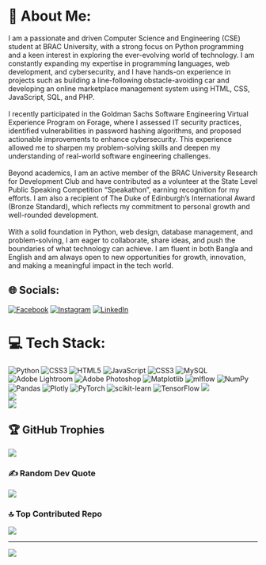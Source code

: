 # 💫 About Me:
I am a passionate and driven Computer Science and Engineering (CSE) student at BRAC University, with a strong focus on Python programming and a keen interest in exploring the ever-evolving world of technology. I am constantly expanding my expertise in programming languages, web development, and cybersecurity, and I have hands-on experience in projects such as building a line-following obstacle-avoiding car and developing an online marketplace management system using HTML, CSS, JavaScript, SQL, and PHP.<br><br>I recently participated in the Goldman Sachs Software Engineering Virtual Experience Program on Forage, where I assessed IT security practices, identified vulnerabilities in password hashing algorithms, and proposed actionable improvements to enhance cybersecurity. This experience allowed me to sharpen my problem-solving skills and deepen my understanding of real-world software engineering challenges.<br><br>Beyond academics, I am an active member of the BRAC University Research for Development Club and have contributed as a volunteer at the State Level Public Speaking Competition “Speakathon”, earning recognition for my efforts. I am also a recipient of The Duke of Edinburgh’s International Award (Bronze Standard), which reflects my commitment to personal growth and well-rounded development.<br><br>With a solid foundation in Python, web design, database management, and problem-solving, I am eager to collaborate, share ideas, and push the boundaries of what technology can achieve. I am fluent in both Bangla and English and am always open to new opportunities for growth, innovation, and making a meaningful impact in the tech world.


## 🌐 Socials:
[![Facebook](https://img.shields.io/badge/Facebook-%231877F2.svg?logo=Facebook&logoColor=white)](https://www.facebook.com/pranto.roy.96592) [![Instagram](https://img.shields.io/badge/Instagram-%23E4405F.svg?logo=Instagram&logoColor=white)](https://www.instagram.com/ro_y101/) [![LinkedIn](https://img.shields.io/badge/LinkedIn-%230077B5.svg?logo=linkedin&logoColor=white)](https://www.linkedin.com/in/pranto-roy-2a406b349/) 

# 💻 Tech Stack:
![Python](https://img.shields.io/badge/python-3670A0?style=for-the-badge&logo=python&logoColor=ffdd54) ![CSS3](https://img.shields.io/badge/css3-%231572B6.svg?style=for-the-badge&logo=css3&logoColor=white) ![HTML5](https://img.shields.io/badge/html5-%23E34F26.svg?style=for-the-badge&logo=html5&logoColor=white) ![JavaScript](https://img.shields.io/badge/javascript-%23323330.svg?style=for-the-badge&logo=javascript&logoColor=%23F7DF1E) ![CSS3](https://img.shields.io/badge/css3-%231572B6.svg?style=for-the-badge&logo=css3&logoColor=white) ![MySQL](https://img.shields.io/badge/mysql-4479A1.svg?style=for-the-badge&logo=mysql&logoColor=white) ![Adobe Lightroom](https://img.shields.io/badge/Adobe%20Lightroom-31A8FF.svg?style=for-the-badge&logo=Adobe%20Lightroom&logoColor=white) ![Adobe Photoshop](https://img.shields.io/badge/adobe%20photoshop-%2331A8FF.svg?style=for-the-badge&logo=adobe%20photoshop&logoColor=white)  ![Matplotlib](https://img.shields.io/badge/Matplotlib-%23ffffff.svg?style=for-the-badge&logo=Matplotlib&logoColor=black) ![mlflow](https://img.shields.io/badge/mlflow-%23d9ead3.svg?style=for-the-badge&logo=numpy&logoColor=blue) ![NumPy](https://img.shields.io/badge/numpy-%23013243.svg?style=for-the-badge&logo=numpy&logoColor=white) ![Pandas](https://img.shields.io/badge/pandas-%23150458.svg?style=for-the-badge&logo=pandas&logoColor=white) ![Plotly](https://img.shields.io/badge/Plotly-%233F4F75.svg?style=for-the-badge&logo=plotly&logoColor=white) ![PyTorch](https://img.shields.io/badge/PyTorch-%23EE4C2C.svg?style=for-the-badge&logo=PyTorch&logoColor=white) ![scikit-learn](https://img.shields.io/badge/scikit--learn-%23F7931E.svg?style=for-the-badge&logo=scikit-learn&logoColor=white) ![TensorFlow](https://img.shields.io/badge/TensorFlow-%23FF6F00.svg?style=for-the-badge&logo=TensorFlow&logoColor=white) 
![](https://github-readme-stats.vercel.app/api?username=Pranto-Roy-10&theme=dark&hide_border=false&include_all_commits=false&count_private=false)<br/>
![](https://github-readme-streak-stats.herokuapp.com/?user=Pranto-Roy-10&theme=dark&hide_border=false)<br/>
![](https://github-readme-stats.vercel.app/api/top-langs/?username=Pranto-Roy-10&theme=dark&hide_border=false&include_all_commits=false&count_private=false&layout=compact)

## 🏆 GitHub Trophies
![](https://github-profile-trophy.vercel.app/?username=Pranto-Roy-10&theme=radical&no-frame=false&no-bg=true&margin-w=4)

### ✍️ Random Dev Quote
![](https://quotes-github-readme.vercel.app/api?type=horizontal&theme=radical)

### 🔝 Top Contributed Repo
![](https://github-contributor-stats.vercel.app/api?username=Pranto-Roy-10&limit=5&theme=dark&combine_all_yearly_contributions=true)

---
[![](https://visitcount.itsvg.in/api?id=Pranto-Roy-10&icon=0&color=0)](https://visitcount.itsvg.in)


